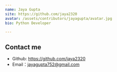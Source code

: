 ```yaml
---
name: Jaya Gupta
site: https://github.com/jaya2320
avatar: /assets/contributors/jayagupta/avatar.jpg
bio: Python Developer
 
---
```




## Contact me

- Github: <https://github.com/jaya2320>
- Email：jayagupta752@gmail.com
